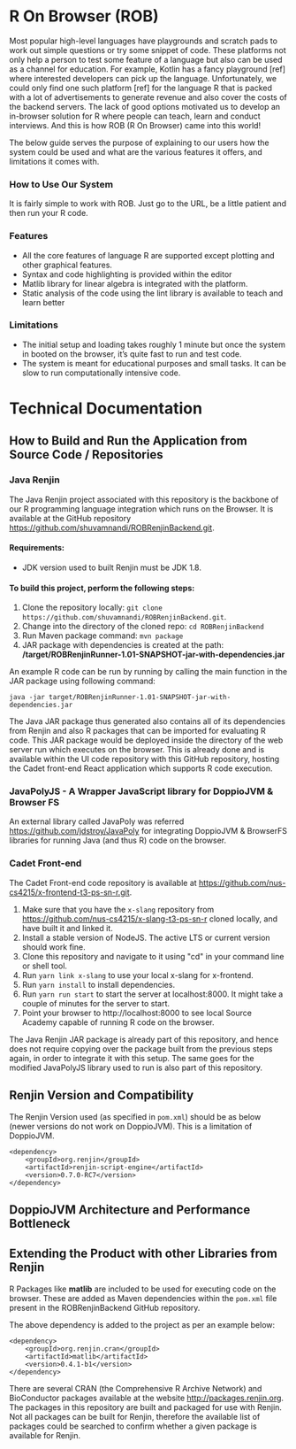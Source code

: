 # R On Browser (ROB)

Most popular high-level languages have playgrounds and scratch pads to work out simple questions or try some snippet of code. These platforms not only help a person to test some feature of a language but also can be used as a channel for education. For example, Kotlin has a fancy playground [ref] where interested developers can pick up the language. Unfortunately, we could only find one such platform [ref] for the language R that is packed with a lot of advertisements to generate revenue and also cover the costs of the backend servers. The lack of good options motivated us to develop an in-browser solution for R where people can teach, learn and conduct interviews. And this is how ROB (R On Browser) came into this world!


The below guide serves the purpose of explaining to our users how the system could be used and what are the various features it offers, and limitations it comes with. 

### How to Use Our System
It is fairly simple to work with ROB. Just go to the URL, be a little patient and then run your R code. 


### Features 
-	All the core features of language R are supported except plotting and other graphical features.
-	Syntax and code highlighting is provided within the editor
-	Matlib library for linear algebra is integrated with the platform.
-	Static analysis of the code using the lint library is available to teach and learn better

### Limitations
-	The initial setup and loading takes roughly 1 minute but once the system in booted on the browser, it’s quite fast to run and test code.
-	The system is meant for educational purposes and small tasks. It can be slow to run computationally intensive code.  

# Technical Documentation

## How to Build and Run the Application from Source Code / Repositories

### Java Renjin

The Java Renjin project associated with this repository is the backbone of our R programming language integration which runs on the Browser. It is available at the GitHub repository https://github.com/shuvamnandi/ROBRenjinBackend.git.

#### Requirements: 
- JDK version used to built Renjin must be JDK 1.8.

#### To build this project, perform the following steps: 

1. Clone the repository locally: `git clone https://github.com/shuvamnandi/ROBRenjinBackend.git`.
2. Change into the directory of the cloned repo: `cd ROBRenjinBackend`
3. Run Maven package command: `mvn package`
4. JAR package with dependencies is created at the path: **/target/ROBRenjinRunner-1.01-SNAPSHOT-jar-with-dependencies.jar** 

An example R code can be run by running by calling the main function in the JAR package using following command:

`java -jar target/ROBRenjinRunner-1.01-SNAPSHOT-jar-with-dependencies.jar`

The Java JAR package thus generated also contains all of its dependencies from Renjin and also R packages that can be imported for evaluating R code. This JAR package would be deployed inside the directory of the web server run which executes on the browser. This is already done and is available within the UI code repository with this GitHub repository, hosting the Cadet front-end React application which supports R code execution.

### JavaPolyJS - A Wrapper JavaScript library for DoppioJVM & Browser FS

An external library called JavaPoly was referred https://github.com/jdstroy/JavaPoly for integrating DoppioJVM & BrowserFS libraries for running Java (and thus R) code on the browser.

### Cadet Front-end

The Cadet Front-end code repository is available at https://github.com/nus-cs4215/x-frontend-t3-ps-sn-r.git. 

1. Make sure that you have the `x-slang` repository from https://github.com/nus-cs4215/x-slang-t3-ps-sn-r cloned locally, and have built it and linked it.
2. Install a stable version of NodeJS. The active LTS or current version should work fine.
3. Clone this repository and navigate to it using "cd" in your command line or shell tool.
4. Run `yarn link x-slang` to use your local x-slang for x-frontend.
5. Run `yarn install` to install dependencies.
6. Run `yarn run start` to start the server at localhost:8000. It might take a couple of minutes for the server to start.
7. Point your browser to http://localhost:8000 to see local Source Academy capable of running R code on the browser.

The Java Renjin JAR package is already part of this repository, and hence does not require copying over the package built from the previous steps again, in order to integrate it with this setup. The same goes for the modified JavaPolyJS library used to run is also part of this repository.


## Renjin Version and Compatibility

The Renjin Version used (as specified in `pom.xml`) should be as below (newer versions do not work on DoppioJVM). This is a limitation of DoppioJVM.

```
<dependency>
    <groupId>org.renjin</groupId>
    <artifactId>renjin-script-engine</artifactId>
    <version>0.7.0-RC7</version>
</dependency>
```

## DoppioJVM Architecture and Performance Bottleneck  


## Extending the Product with other Libraries from Renjin

R Packages like **matlib** are included to be used for executing code on the browser. These are added as Maven dependencies within the `pom.xml` file present in the ROBRenjinBackend GitHub repository.

The above dependency is added to the project as per an example below:
```
<dependency>
    <groupId>org.renjin.cran</groupId>
    <artifactId>matlib</artifactId>
    <version>0.4.1-b1</version>
</dependency>
```

There are several CRAN (the Comprehensive R Archive Network) and BioConductor packages available at the website http://packages.renjin.org. The packages in this repository are built and packaged for use with Renjin. Not all packages can be built for Renjin, therefore the available list of packages could be searched to confirm whether a given package is available for Renjin.
